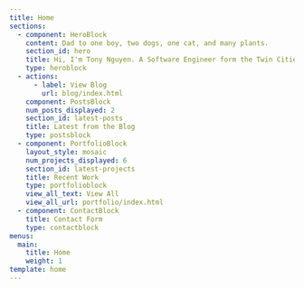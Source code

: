 ```yaml
---
title: Home
sections:
  - component: HeroBlock
    content: D﻿ad to one boy, two dogs, one cat, and many plants.
    section_id: hero
    title: Hi, I'm Tony Nguyen. A Software Engineer form the Twin Cities.
    type: heroblock
  - actions:
      - label: View Blog
        url: blog/index.html
    component: PostsBlock
    num_posts_displayed: 2
    section_id: latest-posts
    title: Latest from the Blog
    type: postsblock
  - component: PortfolioBlock
    layout_style: mosaic
    num_projects_displayed: 6
    section_id: latest-projects
    title: Recent Work
    type: portfolioblock
    view_all_text: View All
    view_all_url: portfolio/index.html
  - component: ContactBlock
    title: Contact Form
    type: contactblock
menus:
  main:
    title: Home
    weight: 1
template: home
---
```

